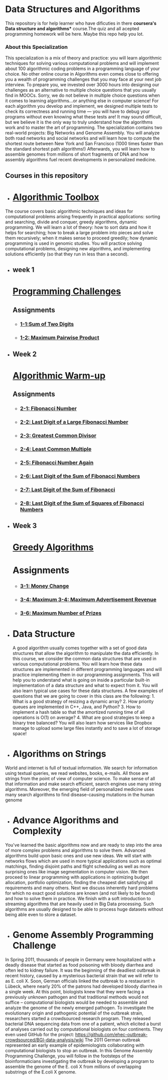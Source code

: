 # Data Structures and Algorithms

This repository is for help learner who have dificuties in there **coursera's Data structure and algorithms\*** course.The quiz and all acepted programming homework will be here.
Maybe this repo help you lot.

### About this Specialization

This specialization is a mix of theory and practice: you will learn algorithmic techniques for solving various computational problems and will implement about 100 algorithmic coding problems in a programming language of your choice. No other online course in Algorithms even comes close to offering you a wealth of programming challenges that you may face at your next job interview. To prepare you, we invested over 3000 hours into designing our challenges as an alternative to multiple choice questions that you usually find in MOOCs. Sorry, we do not believe in multiple choice questions when it comes to learning algorithms...or anything else in computer science! For each algorithm you develop and implement, we designed multiple tests to check its correctness and running time — you will have to debug your programs without even knowing what these tests are! It may sound difficult, but we believe it is the only way to truly understand how the algorithms work and to master the art of programming. The specialization contains two real-world projects: Big Networks and Genome Assembly. You will analyze both road networks and social networks and will learn how to compute the shortest route between New York and San Francisco (1000 times faster than the standard shortest path algorithms!) Afterwards, you will learn how to assemble genomes from millions of short fragments of DNA and how assembly algorithms fuel recent developments in personalized medicine.

## Courses in this repository

- # [Algorithmic Toolbox](https://github.com/SohanR/Data-Structures-and-Algorithms/tree/master/Algorithmic%20Toolbox/)

The course covers basic algorithmic techniques and ideas for computational problems arising frequently in practical applications: sorting and searching, divide and conquer, greedy algorithms, dynamic programming. We will learn a lot of theory: how to sort data and how it helps for searching; how to break a large problem into pieces and solve them recursively; when it makes sense to proceed greedily; how dynamic programming is used in genomic studies. You will practice solving computational problems, designing new algorithms, and implementing solutions efficiently (so that they run in less than a second).

- ## week 1

  # [Programming Challenges](https://github.com/SohanR/Data-Structures-and-Algorithms/tree/master/Algorithmic%20Toolbox/Week%2001)

  ## Assignments

  - ### [1-1:Sum of Two Digits](https://github.com/SohanR/Data-Structures-and-Algorithms/blob/master/Algorithmic%20Toolbox/Week%2001/aplusb.cpp)
  - ### [1-2: Maximum Pairwise Product](https://github.com/SohanR/Data-Structures-and-Algorithms/blob/master/Algorithmic%20Toolbox/Week%2001/maximum_pairwise_product.cpp)

- ## Week 2

  # [Algorithmic Warm-up](https://github.com/SohanR/Data-Structures-and-Algorithms/tree/master/Algorithmic%20Toolbox/Week%2002)

  ## Assignments

  - ### [2-1: Fibonacci Number ](https://github.com/SohanR/Data-Structures-and-Algorithms/blob/master/Algorithmic%20Toolbox/Week%2002/fibonacci.cpp)
  - ### [2-2: Last Digit of a Large Fibonacci Number](https://github.com/SohanR/Data-Structures-and-Algorithms/blob/master/Algorithmic%20Toolbox/Week%2002/fibonacci_last_digit.cpp)
  - ### [2-3: Greatest Common Divisor](https://github.com/SohanR/Data-Structures-and-Algorithms/blob/master/Algorithmic%20Toolbox/Week%2002/gcd.cpp)
  - ### [2-4: Least Common Multiple](https://github.com/SohanR/Data-Structures-and-Algorithms/blob/master/Algorithmic%20Toolbox/Week%2002/lcm.cpp)
  - ### [2-5: Fibonacci Number Again](https://github.com/SohanR/Data-Structures-and-Algorithms/blob/master/Algorithmic%20Toolbox/Week%2002/huge_fibonacci.cpp)
  - ### [2-6: Last Digit of the Sum of Fibonacci Numbers](https://github.com/SohanR/Data-Structures-and-Algorithms/blob/master/Algorithmic%20Toolbox/Week%2002/fibonacci_sum.cpp)
  - ### [2-7: Last Digit of the Sum of Fibonacci](https://github.com/SohanR/Data-Structures-and-Algorithms/blob/master/Algorithmic%20Toolbox/Week%2002/fibonacci_partial_sum.cpp)
  - ### [2-8: Last Digit of the Sum of Squares of Fibonacci Numbers](https://github.com/SohanR/Data-Structures-and-Algorithms/blob/master/Algorithmic%20Toolbox/Week%2002/fibonacci_sum_of_squares.cpp)

- ## Week 3

  # [Greedy Algorithms](https://github.com/SohanR/Data-Structures-and-Algorithms/tree/master/Algorithmic%20Toolbox/week%2003)

  # Assignments

  - ### [3-1: Money Change](https://github.com/SohanR/Data-Structures-and-Algorithms/blob/master/Algorithmic%20Toolbox/week%2003/change.cpp)
  - ### [3-4: Maximum 3-4: Maximum Advertisement Revenue](https://github.com/SohanR/Data-Structures-and-Algorithms/blob/master/Algorithmic%20Toolbox/week%2003/dot_product.cpp)
  - ### [3-6: Maximum Number of Prizes](https://github.com/SohanR/Data-Structures-and-Algorithms/blob/master/Algorithmic%20Toolbox/week%2003/different_summands.cpp)

* # Data Structure

  A good algorithm usually comes together with a set of good data structures that allow the algorithm to manipulate the data efficiently. In this course, we consider the common data structures that are used in various computational problems. You will learn how these data structures are implemented in different programming languages and will practice implementing them in our programming assignments. This will help you to understand what is going on inside a particular built-in implementation of a data structure and what to expect from it. You will also learn typical use cases for these data structures. A few examples of questions that we are going to cover in this class are the following: 1. What is a good strategy of resizing a dynamic array? 2. How priority queues are implemented in C++, Java, and Python? 3. How to implement a hash table so that the amortized running time of all operations is O(1) on average? 4. What are good strategies to keep a binary tree balanced? You will also learn how services like Dropbox manage to upload some large files instantly and to save a lot of storage space!

- # Algorithms on Strings

World and internet is full of textual information. We search for information using textual queries, we read websites, books, e-mails. All those are strings from the point of view of computer science. To make sense of all that information and make search efficient, search engines use many string algorithms. Moreover, the emerging field of personalized medicine uses many search algorithms to find disease-causing mutations in the human genome

- # Advance Algorithms and Complexity

You've learned the basic algorithms now and are ready to step into the area of more complex problems and algorithms to solve them. Advanced algorithms build upon basic ones and use new ideas. We will start with networks flows which are used in more typical applications such as optimal matchings, finding disjoint paths and flight scheduling as well as more surprising ones like image segmentation in computer vision. We then proceed to linear programming with applications in optimizing budget allocation, portfolio optimization, finding the cheapest diet satisfying all requirements and many others. Next we discuss inherently hard problems for which no exact good solutions are known (and not likely to be found) and how to solve them in practice. We finish with a soft introduction to streaming algorithms that are heavily used in Big Data processing. Such algorithms are usually designed to be able to process huge datasets without being able even to store a dataset.

- # Genome Assembly Programming Challenge

In Spring 2011, thousands of people in Germany were hospitalized with a deadly disease that started as food poisoning with bloody diarrhea and often led to kidney failure. It was the beginning of the deadliest outbreak in recent history, caused by a mysterious bacterial strain that we will refer to as E. coli X. Soon, German officials linked the outbreak to a restaurant in Lübeck, where nearly 20% of the patrons had developed bloody diarrhea in a single week. At this point, biologists knew that they were facing a previously unknown pathogen and that traditional methods would not suffice – computational biologists would be needed to assemble and analyze the genome of the newly emerged pathogen. To investigate the evolutionary origin and pathogenic potential of the outbreak strain, researchers started a crowdsourced research program. They released bacterial DNA sequencing data from one of a patient, which elicited a burst of analyses carried out by computational biologists on four continents. They even used GitHub for the project: https://github.com/ehec-outbreak-crowdsourced/BGI-data-analysis/wiki The 2011 German outbreak represented an early example of epidemiologists collaborating with computational biologists to stop an outbreak. In this Genome Assembly Programming Challenge, you will follow in the footsteps of the bioinformaticians investigating the outbreak by developing a program to assemble the genome of the E. coli X from millions of overlapping substrings of the E.coli X genome.
